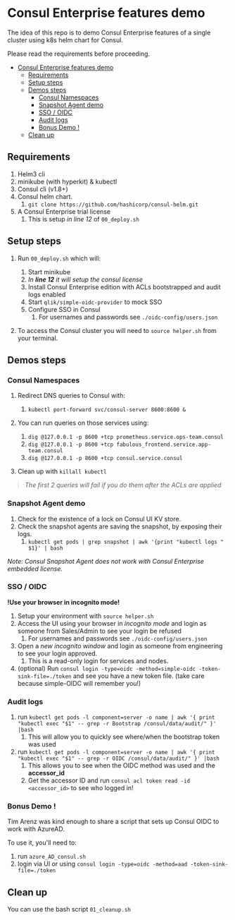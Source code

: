 # Consul Enterprise features demo
The idea of this repo is to demo Consul Enterprise features of a single cluster using k8s helm chart for Consul.

Please read the requirements before proceeding.

- [Consul Enterprise features demo](#consul-enterprise-features-demo)
  - [Requirements](#requirements)
  - [Setup steps](#setup-steps)
  - [Demos steps](#demos-steps)
    - [Consul Namespaces](#consul-namespaces)
    - [Snapshot Agent demo](#snapshot-agent-demo)
    - [SSO / OIDC](#sso--oidc)
    - [Audit logs](#audit-logs)
    - [Bonus Demo !](#bonus-demo-)
  - [Clean up](#clean-up)

## Requirements
1. Helm3 cli
2. minikube (with hyperkit) & kubectl
3. Consul cli (v1.8+)
4. Consul helm chart.
   1. `git clone https://github.com/hashicorp/consul-helm.git`
5. A Consul Enterprise trial license
   1. This is setup *in line 12* of `00_deploy.sh`

## Setup steps
1. Run `00_deploy.sh` which will:
   1. Start minikube
   2. *In **line 12** it will setup the consul license*
   3. Install Consul Enterprise edition with ACLs bootstrapped and audit logs enabled
   4. Start `qlik/simple-oidc-provider` to mock SSO
   5. Configure SSO in Consul
      1. For usernames and passwords see `./oidc-config/users.json`

2. To access the Consul cluster you will need to `source helper.sh` from your terminal.

## Demos steps

### Consul Namespaces

1. Redirect DNS queries to Consul with:
   1. `kubectl port-forward svc/consul-server 8600:8600 &`

2. You can run queries on those services using:
   1. `dig @127.0.0.1 -p 8600 +tcp prometheus.service.ops-team.consul`
   2. `dig @127.0.0.1 -p 8600 +tcp fabulous_frontend.service.app-team.consul`
   3. `dig @127.0.0.1 -p 8600 +tcp consul.service.consul`

3. Clean up with `killall kubectl`

> *The first 2 queries will fail if you do them after the ACLs are applied*

### Snapshot Agent demo

1. Check for the existence of a lock on Consul UI KV store.
2. Check the snapshot agents are saving the snapshot, by exposing their logs.
   1. `kubectl get pods | grep snapshot | awk '{print "kubectl logs " $1}' | bash`

*Note: Consul Snapshot Agent does not work with Consul Enterprise embedded license.*

### SSO / OIDC
**!Use your browser in incognito mode!**
1. Setup your environment with `source helper.sh`
2. Access the UI using your browser in *incognito mode* and login as someone from Sales/Admin to see your login be refused
   1. For usernames and passwords see `./oidc-config/users.json`
3. Open a *new incognito window* and login as someone from engineering to see your login approved.
   1. This is a read-only login for services and nodes.
4. (optional) Run `consul login -type=oidc -method=simple-oidc -token-sink-file=./token` and see you have a new token file. (take care because simple-OIDC will remember you!)

### Audit logs
1. run `kubectl get pods -l component=server -o name | awk '{ print "kubectl exec "$1" -- grep -r Bootstrap /consul/data/audit/" }' |bash`
   1. This will allow you to quickly see where/when the bootstrap token was used
2. run `kubectl get pods -l component=server -o name | awk '{ print "kubectl exec "$1" -- grep -r OIDC /consul/data/audit/" }' |bash`
   1. This allows you to see when the OIDC method was used and the **accessor_id**
   2. Get the accessor ID and run `consul acl token read -id <accessor_id>` to see who logged in!

### Bonus Demo !
Tim Arenz was kind enough to share a script that sets up Consul OIDC to work with AzureAD.

To use it, you'll need to:
1. run `azure_AD_consul.sh`
2. login via UI or using `consul login -type=oidc -method=aad -token-sink-file=./token`

## Clean up
You can use the bash script `01_cleanup.sh`
